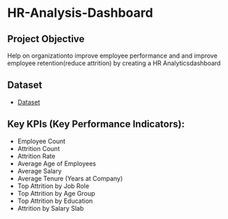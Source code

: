# HR-Analysis-Dashboard

## Project Objective
Help on organizationto improve employee performance and and improve employee retention(reduce attrition) by creating a HR Analyticsdashboard

## Dataset
- <a href="https://github.com/mohdjafar101/HR-Analysis-Dashboard/blob/main/HR_Analytics%20Project.pbip">Dataset</a>

## Key KPIs (Key Performance Indicators):
- Employee Count
- Attrition Count
- Attrition Rate
- Average Age of Employees
- Average Salary
- Average Tenure (Years at Company)
- Top Attrition by Job Role
- Top Attrition by Age Group
- Top Attrition by Education
- Attrition by Salary Slab

